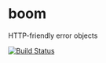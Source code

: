 # boom

HTTP-friendly error objects

[![Build Status](https://secure.travis-ci.org/hueniverse/boom.png)](http://travis-ci.org/hueniverse/boom)
